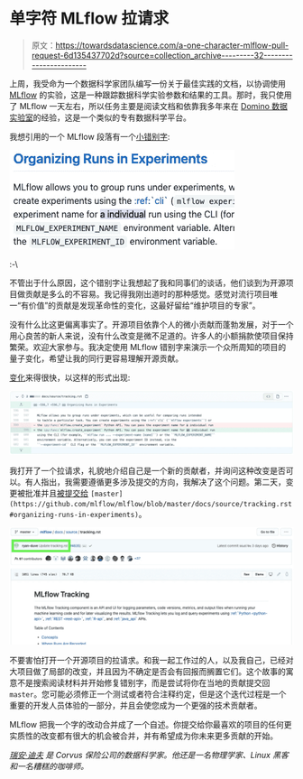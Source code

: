 # 单字符 MLflow 拉请求

> 原文：<https://towardsdatascience.com/a-one-character-mlflow-pull-request-6d135437702d?source=collection_archive---------32----------------------->

上周，我受命为一个数据科学家团队编写一份关于最佳实践的文档，以协调使用 [MLflow](https://mlflow.org/) 的实验，这是一种跟踪数据科学实验参数和结果的工具。那时，我只使用了 MLflow 一天左右，所以任务主要是阅读文档和依靠我多年来在 [Domino 数据实验室](https://medium.com/u/88039f377b2a?source=post_page-----6d135437702d--------------------------------)的经验，这是一个类似的专有数据科学平台。

我想引用的一个 MLflow 段落有一个[小错别字](https://github.com/mlflow/mlflow/blob/c79475b715abba28ef059aace78f47c8e298a0d2/docs/source/tracking.rst#:~:text=a%20individual):

![](img/fc63c8a775f19a25c5d60726f375f0c1.png)

:-\

不管出于什么原因，这个错别字让我想起了我和同事们的谈话，他们谈到为开源项目做贡献是多么的不容易。我记得我刚出道时的那种感觉。感觉对流行项目唯一“有价值”的贡献是发现革命性的变化，这最好留给“维护项目的专家”。

没有什么比这更偏离事实了。开源项目依靠个人的微小贡献而蓬勃发展，对于一个用心良苦的新人来说，没有什么改变是微不足道的。许多人的小额捐款使项目保持繁荣。欢迎大家参与。我决定使用 MLflow 错别字来演示一个众所周知的项目的量子变化，希望让我的同行更容易理解开源贡献。

[变化](https://github.com/mlflow/mlflow/pull/4635/files)来得很快，以这样的形式出现:

![](img/1492b7cacb9c6ff0a02fbc27c353139f.png)

我打开了一个拉请求，礼貌地介绍自己是一个新的贡献者，并询问这种改变是否可以。有人指出，我需要遵循更多涉及提交的方向，我解决了这个问题。第二天，变更被批准并且[被提交给](https://github.com/mlflow/mlflow/blob/master/docs/source/tracking.rst#organizing-runs-in-experiments) `[master](https://github.com/mlflow/mlflow/blob/master/docs/source/tracking.rst#organizing-runs-in-experiments)`。

![](img/a7d0f87952b29b87a6b877a1bb5c14e4.png)

不要害怕打开一个开源项目的拉请求。和我一起工作过的人，以及我自己，已经对大项目做了局部的改变，并且因为不确定是否会有回报而搁置它们。这个故事的寓意不是搜索阅读材料并开始修复错别字，而是尝试将你在当地的贡献提交回`master`。您可能必须修正一个测试或者符合注释约定，但是这个迭代过程是一个重要的开发人员体验的一部分，并且会使您成为一个更强的技术贡献者。

MLflow 把我一个字的改动合并成了一个自述。你提交给你最喜欢的项目的任何更实质性的改变都有很大的机会被合并，并有希望成为你未来更多贡献的开始。

[*瑞安·迪夫*](https://www.linkedin.com/in/duve/) *是 Corvus 保险公司的数据科学家。他还是一名物理学家、Linux 黑客和一名糟糕的咖啡师。*